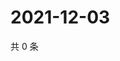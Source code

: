 # 2021-12-03

共 0 条

<!-- BEGIN WEIBO -->
<!-- 最后更新时间 Fri Dec 03 2021 19:09:55 GMT+0800 (China Standard Time) -->

<!-- END WEIBO -->
